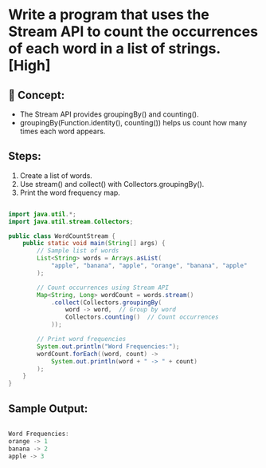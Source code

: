 # Write a program that uses the Stream API to count the occurrences of each word in a list of strings. [High]

## 🔹 Concept:
- The Stream API provides groupingBy() and counting().
- groupingBy(Function.identity(), counting()) helps us
  count how many times each word appears.

## Steps:
1. Create a list of words.
2. Use stream() and collect() with Collectors.groupingBy().
3. Print the word frequency map.


```java

import java.util.*;
import java.util.stream.Collectors;

public class WordCountStream {
    public static void main(String[] args) {
        // Sample list of words
        List<String> words = Arrays.asList(
            "apple", "banana", "apple", "orange", "banana", "apple"
        );

        // Count occurrences using Stream API
        Map<String, Long> wordCount = words.stream()
            .collect(Collectors.groupingBy(
                word -> word,  // Group by word
                Collectors.counting()  // Count occurrences
            ));

        // Print word frequencies
        System.out.println("Word Frequencies:");
        wordCount.forEach((word, count) -> 
            System.out.println(word + " -> " + count)
        );
    }
}


```

## Sample Output:

```java

Word Frequencies:
orange -> 1
banana -> 2
apple -> 3

```
